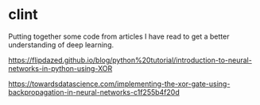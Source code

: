 # clint

Putting together some code from articles I have read to get a better understanding of deep learning.

https://flipdazed.github.io/blog/python%20tutorial/introduction-to-neural-networks-in-python-using-XOR

https://towardsdatascience.com/implementing-the-xor-gate-using-backpropagation-in-neural-networks-c1f255b4f20d
